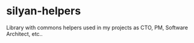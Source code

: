 silyan-helpers
==============

Library with commons helpers used in my projects as CTO, PM, Software Architect, etc..
